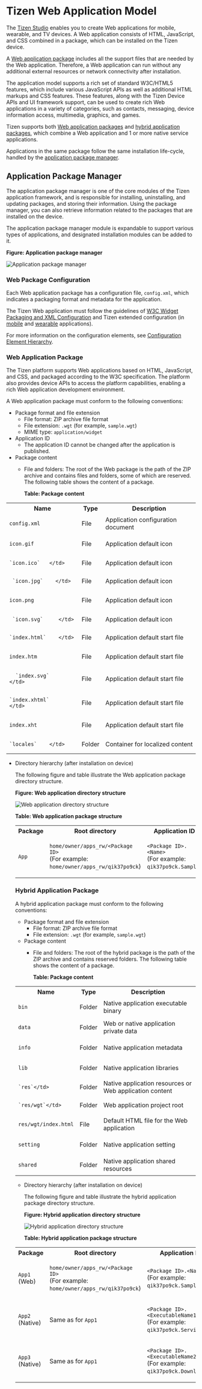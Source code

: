 

Tizen Web Application Model
===========================

The [Tizen Studio](../../../tizen-studio/cover-page.md)
enables you to create Web applications for mobile, wearable, and TV
devices. A Web application consists of HTML, JavaScript, and CSS
combined in a package, which can be installed on the Tizen device.

A [Web application package](../process/app-dev-process-w.md#package)
includes all the support files that are needed by the Web application.
Therefore, a Web application can run without any additional external
resources or network connectivity after installation.

The application model supports a rich set of standard W3C/HTML5
features, which include various JavaScript APIs as well as additional
HTML markups and CSS features. These features, along with the Tizen
Device APIs and UI framework support, can be used to create rich Web
applications in a variety of categories, such as contacts, messaging,
device information access, multimedia, graphics, and games.

Tizen supports both [Web application packages](#wap) and [hybrid
application packages](#hap), which combine a Web application and 1 or
more native service applications.

Applications in the same package follow the same installation
life-cycle, handled by the [application package manager](#package).

Application Package Manager <a name="package"></a>
---------------------------

The application package manager is one of the core modules of the Tizen
application framework, and is responsible for installing, uninstalling,
and updating packages, and storing their information. Using the package
manager, you can also retrieve information related to the packages that
are installed on the device.

The application package manager module is expandable to support various
types of applications, and designated installation modules can be added
to it.

**Figure: Application package manager**

![Application package
manager](./media/application-package-manager.png)

### Web Package Configuration <a name="config"></a>

Each Web application package has a configuration file, `config.xml`,
which indicates a packaging format and metadata for the application.

The Tizen Web application must follow the guidelines of [W3C Widget
Packaging and XML
Configuration](https://www.w3.org/TR/2011/REC-widgets-20110927/) and
Tizen extended configuration (in
[mobile](../../../tizen-studio/web-tools/config-editor-w.md#mw_extend)
and
[wearable](../../../tizen-studio/web-tools/config-editor-w.md#ww_extend)
applications).

For more information on the configuration elements, see [Configuration
Element
Hierarchy](../../../tizen-studio/web-tools/config-editor-w.md#hierarchy).

### Web Application Package <a name="wap"></a>

The Tizen platform supports Web applications based on HTML, JavaScript,
and CSS, and packaged according to the W3C specification. The platform
also provides device APIs to access the platform capabilities, enabling
a rich Web application development environment.

A Web application package must conform to the following conventions:

-   Package format and file extension
    -   File format: ZIP archive file format
    -   File extension: `.wgt` (for example, `sample.wgt`)
    -   MIME type: `application/widget`
-   Application ID
    -   The application ID cannot be changed after the application
        is published.
-   Package content
    -   File and folders: The root of the Web package is the path of the
        ZIP archive and contains files and folders, some of which
        are reserved. The following table shows the content of
        a package.

        **Table: Package content**
<table>
<tr>
  <th> Name </th>
  <th> Type </th>
  <th> Description </th>
</tr>
<tr>
  <td>

  `config.xml` </td>
  <td> File </td>
  <td> Application configuration document </td>
</tr>
<tr>
  <td>       

  `icon.gif`   </td>
  <td> File  </td>
  <td> Application default icon </td>
</tr>
<tr>
  <td>  

    `icon.ico`   </td>
  <td> File  </td>
  <td> Application default icon </td>
</tr>
<tr>
  <td>     

     `icon.jpg`    </td>
  <td> File  </td>
  <td> Application default icon </td>
</tr>
<tr>
  <td>        

   `icon.png`     </td>
  <td> File  </td>
  <td> Application default icon </td>
</tr>
<tr>
  <td>      

     `icon.svg`     </td>
  <td> File  </td>
  <td> Application default icon </td>
</tr>
<tr>
  <td>      

    `index.html`    </td>
  <td> File  </td>
  <td>  Application default start file </td>
</tr>
<tr>
  <td>    

   `index.htm`     </td>
  <td> File  </td>
  <td>  Application default start file </td>
</tr>
<tr>
  <td>      

      `index.svg`      </td>
  <td> File  </td>
  <td>  Application default start file </td>
</tr>
<tr>
  <td>           

    `index.xhtml`      </td>
  <td> File  </td>
  <td>  Application default start file </td>
</tr>
<tr>
  <td>      

   `index.xht`     </td>
  <td> File  </td>
  <td>  Application default start file </td>
</tr>
<tr>
  <td>      

    `locales`    </td>
  <td>  Folder   </td>
  <td>  Container for localized content </td>
</tr>
</table>        



-   Directory hierarchy (after installation on device)

    The following figure and table illustrate the Web application
    package directory structure.

    **Figure: Web application directory structure**

    ![Web application directory
    structure](./media/web-app-directory-structure.png)

    **Table: Web application package structure**

    <table>
<tr>
  <th> Package </th>
  <th> Root directory </th>
  <th> Application ID </th>
  <th> Core XML file </th>
</tr>
<tr>
  <td>

  `App`</td>
  <td>

  `home/owner/apps_rw/<Package ID>` <br>
  (For example: <br>
    `home/owner/apps_rw/qik37po9ck`) </td>
  <td>

  `<Package ID>.<Name>` <br>
  (For example: <br>
    `qik37po9ck.Sample`) </td>
  <td>

  `opt/share/packages/<Package ID>.xml` <br>
  (For example: <br>
    `opt/share/packages/qik37po9ck.xml`)
  </td>
</tr>
    </table>



### Hybrid Application Package <a name="hap"></a>

A hybrid application package must conform to the following conventions:

-   Package format and file extension
    -   File format: ZIP archive file format
    -   File extension: `.wgt` (for example, `sample.wgt`)
-   Package content
    -   File and folders: The root of the hybrid package is the path of
        the ZIP archive and contains reserved folders. The following
        table shows the content of a package.

        **Table: Package content**

<table>
<tr>
  <th>Name</th>
  <th>Type</th>
  <th>Description</th>
</tr>
<tr>
  <td>

  `bin`</td>
  <td>Folder</td>
  <td>Native application executable binary</td>
</tr>
<tr>
  <td>

  `data`</td>
  <td>Folder</td>
  <td>Web or native application private data</td>
</tr>
<tr>
  <td>

  `info`</td>
  <td>Folder</td>
  <td>Native application metadata</td>
</tr>
<tr>
  <td>

  `lib`</td>
  <td>Folder</td>
  <td>Native application libraries</td>
</tr>
<tr>
  <td>  

    `res`</td>
  <td> Folder </td>
  <td> Native application resources or Web application content</td>
</tr>
<tr>
  <td>  

    `res/wgt`</td>
  <td>Folder</td>
  <td> Web application project root</td>
</tr>
<tr>
  <td>   

   `res/wgt/index.html`</td>
  <td> File </td>
  <td>  Default HTML file for the Web application</td>
</tr>
<tr>
  <td>   

   `setting`   </td>
  <td>     Folder </td>
  <td>  Native application setting</td>
</tr>
<tr>
  <td>   

   `shared`  </td>
  <td>   Folder  </td>
  <td> Native application shared resources</td>
</tr>

</table>



-   Directory hierarchy (after installation on device)

    The following figure and table illustrate the hybrid application
    package directory structure.

    **Figure: Hybrid application directory structure**

    ![Hybrid application directory
    structure](./media/hybrid-app-package-manager.png)

    **Table: Hybrid application package structure**

<table>
<tr>
  <th>Package  </th>
  <th>Root directory  </th>
  <th>Application ID  </th>
  <th> Core XML file     </th>
</tr>
<tr>
  <td>

  `App1`<br>(Web) </td>
  <td>

  `home/owner/apps_rw/<Package ID>` <br>
  (For example:  <br>
    `home/owner/apps_rw/qik37po9ck`)   </td>
  <td>

  `<Package ID>.<Name>`     <br>
   (For example:  <br>
     `qik37po9ck.Sample`)    </td>
  <td>

  `opt/share/packages/<Package ID>.xml`        <br>
  (For example: <br>
    `opt/share/packages/qik37po9ck.xml`)  </td>
</tr>
<tr>
  <td>

  `App2` <br> (Native)  </td>
  <td>

   Same as for `App1`</td>
  <td>

   `<Package ID>.<ExecutableName1>`<br>
   (For example:<br>
     `qik37po9ck.Service`)  </td>
  <td>

   Same as for `App1`</td>
</tr>
<tr>
  <td>

  `App3` <br> (Native)   </td>
  <td>

  Same as for `App1` </td>
  <td>

  `<Package ID>.<ExecutableName2>` <br>
  (For example: <br>
     `qik37po9ck.Downloader`)     </td>
  <td>

  Same as for `App1`</td>
</tr>
</table>
